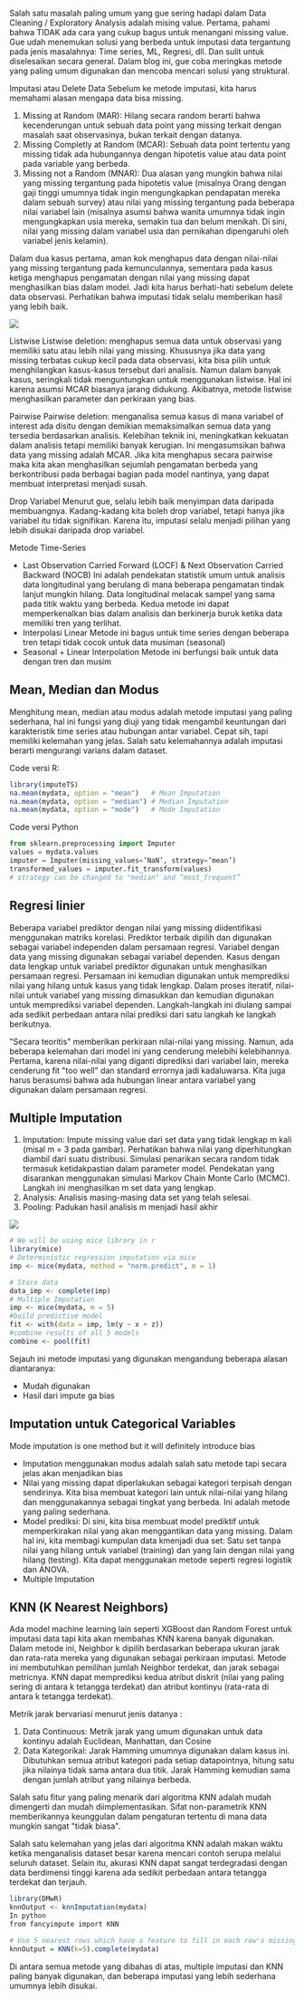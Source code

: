 Salah satu masalah paling umum yang gue sering hadapi dalam Data Cleaning / Exploratory Analysis adalah mising value. Pertama, pahami bahwa TIDAK ada cara yang cukup bagus untuk menangani missing value. Gue udah menemukan solusi yang berbeda untuk imputasi data tergantung pada jenis masalahnya: Time series, ML, Regresi, dll. Dan sulit untuk diselesaikan secara general. Dalam blog ini, gue coba meringkas metode yang paling umum digunakan dan mencoba mencari solusi yang struktural. 

Imputasi atau Delete Data
Sebelum ke metode imputasi, kita harus memahami alasan mengapa data bisa missing.

1. Missing at Random (MAR): Hilang secara random berarti bahwa kecenderungan untuk sebuah data point yang missing terkait dengan masalah saat observasinya, bukan terkait dengan datanya.
2. Missing Completly at Random (MCAR): Sebuah data point tertentu yang missing tidak ada hubungannya dengan hipotetis value atau data point pada variable yang berbeda.
3. Missing not a Random (MNAR): Dua alasan yang mungkin bahwa nilai yang missing tergantung pada hipotetis value (misalnya Orang dengan gaji tinggi umumnya tidak ingin mengungkapkan pendapatan mereka dalam sebuah survey) atau nilai yang missing tergantung pada beberapa nilai variabel lain (misalnya asumsi bahwa wanita umumnya tidak ingin mengungkapkan usia mereka, semakin tua dan belum menikah. Di sini, nilai yang missing dalam variabel usia dan pernikahan dipengaruhi oleh variabel jenis kelamin).

Dalam dua kasus pertama, aman kok menghapus data dengan nilai-nilai yang missing tergantung pada kemunculannya, sementara pada kasus ketiga menghapus pengamatan dengan nilai yang missing dapat menghasilkan bias dalam model. Jadi kita harus berhati-hati sebelum delete data observasi. Perhatikan bahwa imputasi tidak selalu memberikan hasil yang lebih baik.

![](https://cdn-images-1.medium.com/max/800/1*_RA3mCS30Pr0vUxbp25Yxw.png)

Listwise
Listwise deletion: menghapus semua data untuk observasi yang memiliki satu atau lebih nilai yang missing. Khususnya jika data yang missing terbatas cukup kecil pada data observasi, kita bisa pilih untuk menghilangkan kasus-kasus tersebut dari analisis. Namun dalam banyak kasus, seringkali tidak menguntungkan untuk menggunakan listwise. Hal ini karena asumsi MCAR biasanya jarang didukung. Akibatnya, metode listwise menghasilkan parameter dan perkiraan yang bias.

Pairwise
Pairwise deletion: menganalisa semua kasus di mana variabel of interest ada disitu dengan demikian memaksimalkan semua data yang tersedia berdasarkan analisis. Kelebihan teknik ini, meningkatkan kekuatan dalam analisis tetapi memiliki banyak kerugian. Ini mengasumsikan bahwa data yang missing adalah MCAR. Jika kita menghapus secara pairwise maka kita akan menghasilkan sejumlah pengamatan berbeda yang berkontribusi pada berbagai bagian pada model nantinya, yang dapat membuat interpretasi menjadi susah.

Drop Variabel
Menurut gue, selalu lebih baik menyimpan data daripada membuangnya. Kadang-kadang kita boleh drop variabel, tetapi hanya jika variabel itu tidak signifikan. Karena itu, imputasi selalu menjadi pilihan yang lebih disukai daripada drop variabel.

Metode Time-Series
- Last Observation Carried Forward (LOCF) & Next Observation Carried Backward (NOCB)
Ini adalah pendekatan statistik umum untuk analisis data longitudinal yang berulang di mana beberapa pengamatan tindak lanjut mungkin hilang. Data longitudinal melacak sampel yang sama pada titik waktu yang berbeda. Kedua metode ini dapat memperkenalkan bias dalam analisis dan berkinerja buruk ketika data memiliki tren yang terlihat.
- Interpolasi Linear
Metode ini bagus untuk time series dengan beberapa tren tetapi tidak cocok untuk data musiman (seasonal)
- Seasonal + Linear Interpolation
Metode ini berfungsi baik untuk data dengan tren dan musim

## Mean, Median dan Modus
Menghitung mean, median atau modus adalah metode imputasi yang paling sederhana, hal ini fungsi yang diuji yang tidak mengambil keuntungan dari karakteristik time series atau hubungan antar variabel. Cepat sih, tapi memiliki kelemahan yang jelas. Salah satu kelemahannya adalah imputasi berarti mengurangi varians dalam dataset.

Code versi R:
```R
library(imputeTS)
na.mean(mydata, option = "mean")   # Mean Imputation
na.mean(mydata, option = "median") # Median Imputation
na.mean(mydata, option = "mode")   # Mode Imputation
```

Code versi Python
```Python
from sklearn.preprocessing import Imputer
values = mydata.values
imputer = Imputer(missing_values=’NaN’, strategy=’mean’)
transformed_values = imputer.fit_transform(values)
# strategy can be changed to "median" and “most_frequent”
```

## Regresi linier
Beberapa variabel prediktor dengan nilai yang missing diidentifikasi menggunakan matriks korelasi. Prediktor terbaik dipilih dan digunakan sebagai variabel independen dalam persamaan regresi. Variabel dengan data yang missing digunakan sebagai variabel dependen. Kasus dengan data lengkap untuk variabel prediktor digunakan untuk menghasilkan persamaan regresi. Persamaan ini kemudian digunakan untuk memprediksi nilai yang hilang untuk kasus yang tidak lengkap. Dalam proses iteratif, nilai-nilai untuk variabel yang missing dimasukkan dan kemudian digunakan untuk memprediksi variabel dependen. Langkah-langkah ini diulang sampai ada sedikit perbedaan antara nilai prediksi dari satu langkah ke langkah berikutnya.

"Secara teoritis" memberikan perkiraan nilai-nilai yang missing. Namun, ada beberapa kelemahan dari model ini yang cenderung melebihi kelebihannya. Pertama, karena nilai-nilai yang diganti diprediksi dari variabel lain, mereka cenderung fit "too well" dan standard errornya jadi kadaluwarsa. Kita juga harus berasumsi bahwa ada hubungan linear antara variabel yang digunakan dalam persamaan regresi.

## Multiple Imputation
1. Imputation: Impute missing value dari set data yang tidak lengkap m kali (misal m = 3 pada gambar). Perhatikan bahwa nilai yang diperhitungkan diambil dari suatu distribusi. Simulasi penarikan secara random tidak termasuk ketidakpastian dalam parameter model. Pendekatan yang disarankan menggunakan simulasi Markov Chain Monte Carlo (MCMC). Langkah ini menghasilkan m set data yang lengkap.
2. Analysis: Analisis masing-masing data set yang telah selesai.
3. Pooling: Padukan hasil analisis m menjadi hasil akhir

![](https://cdn-images-1.medium.com/max/800/1*Cw4F1pzPug0BT5XNdF_P3Q.png)

```R
# We will be using mice library in r
library(mice)
# Deterministic regression imputation via mice
imp <- mice(mydata, method = "norm.predict", m = 1)

# Store data
data_imp <- complete(imp)
# Multiple Imputation
imp <- mice(mydata, m = 5)
#build predictive model
fit <- with(data = imp, lm(y ~ x + z))
#combine results of all 5 models
combine <- pool(fit)
```

Sejauh ini metode imputasi yang digunakan mengandung beberapa alasan diantaranya:
- Mudah digunakan
- Hasil dari impute ga bias

## Imputation untuk Categorical Variables
Mode imputation is one method but it will definitely introduce bias
- Imputation menggunakan modus adalah salah satu metode tapi secara jelas akan menjadikan bias
- Nilai yang missing dapat diperlakukan sebagai kategori terpisah dengan sendirinya. Kita bisa membuat kategori lain untuk nilai-nilai yang hilang dan menggunakannya sebagai tingkat yang berbeda. Ini adalah metode yang paling sederhana.
- Model prediksi: Di sini, kita bisa membuat model prediktif untuk memperkirakan nilai yang akan menggantikan data yang missing. Dalam hal ini, kita membagi kumpulan data kmenjadi dua set: Satu set tanpa nilai yang hilang untuk variabel (training) dan yang lain dengan nilai yang hilang (testing). Kita dapat menggunakan metode seperti regresi logistik dan ANOVA.
- Multiple Imputation

## KNN (K Nearest Neighbors)

Ada model machine learning lain seperti XGBoost dan Random Forest untuk imputasi data tapi kita akan membahas KNN karena banyak digunakan. Dalam metode ini, Neighbor k dipilih berdasarkan beberapa ukuran jarak dan rata-rata mereka yang digunakan sebagai perkiraan imputasi. Metode ini membutuhkan pemilihan jumlah Neighbor terdekat, dan jarak sebagai metricnya. KNN dapat memprediksi kedua atribut diskrit (nilai yang paling sering di antara k tetangga terdekat) dan atribut kontinyu (rata-rata di antara k tetangga terdekat).

Metrik jarak bervariasi menurut jenis datanya :
1. Data Continuous: Metrik jarak yang umum digunakan untuk data kontinyu adalah Euclidean, Manhattan, dan Cosine
2. Data Kategorikal: Jarak Hamming umumnya digunakan dalam kasus ini. Dibutuhkan semua atribut kategori pada setiap datapointnya, hitung satu jika nilainya tidak sama antara dua titik. Jarak Hamming kemudian sama dengan jumlah atribut yang nilainya berbeda.

Salah satu fitur yang paling menarik dari algoritma KNN adalah mudah dimengerti dan mudah diimplementasikan. Sifat non-parametrik KNN memberikannya keunggulan dalam pengaturan tertentu di mana data mungkin sangat "tidak biasa".

Salah satu kelemahan yang jelas dari algoritma KNN adalah makan waktu ketika menganalisis dataset besar karena mencari contoh serupa melalui seluruh dataset. Selain itu, akurasi KNN dapat sangat terdegradasi dengan data berdimensi tinggi karena ada sedikit perbedaan antara tetangga terdekat dan terjauh.

```R
library(DMwR)
knnOutput <- knnImputation(mydata)
In python
from fancyimpute import KNN    

# Use 5 nearest rows which have a feature to fill in each row's missing features
knnOutput = KNN(k=5).complete(mydata)
```

Di antara semua metode yang dibahas di atas, multiple imputasi dan KNN paling banyak digunakan, dan beberapa imputasi yang lebih sederhana umumnya lebih disukai.